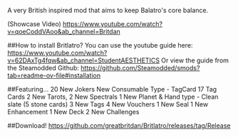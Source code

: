 A very British inspired mod that aims to keep Balatro's core balance.

(Showcase Video)
https://www.youtube.com/watch?v=qoeCoddVAoo&ab_channel=Britdan

##How to install Britlatro?
You can use the youtube guide here: https://www.youtube.com/watch?v=62DAxTg4fqw&ab_channel=StudentAESTHETICS
Or view the guide from the Steamodded Github: https://github.com/Steamodded/smods?tab=readme-ov-file#installation

##Featuring...
20 New Jokers
New Consumable Type - TagCard
17 Tag Cards
2 New Tarots, 2 New Spectrals
1 New Planet & Hand type - Clean slate (5 stone cards)
3 New Tags
4 New Vouchers
1 New Seal
1 New Enhancement
1 New Deck
2 New Challenges

##Download!
https://github.com/greatbritdan/Britlatro/releases/tag/Release
